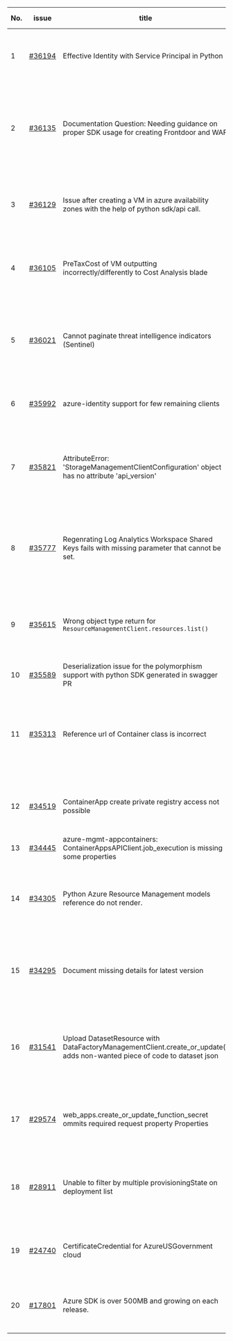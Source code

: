 | No. | issue | title | labels | assignees | bot advice | created date |
| ------ | ------ | ------ | ------ | ------ | ------ | :-----: |
|1|[#36194](https://github.com/Azure/azure-sdk-for-python/issues/36194)|Effective Identity with Service Principal in Python|Docs, question, PowerBI, Mgmt, customer-reported, needs-team-attention|msyyc||2024-06-21|
|2|[#36135](https://github.com/Azure/azure-sdk-for-python/issues/36135)|Documentation Question: Needing guidance on proper SDK usage for creating Frontdoor and WAF|question, Service Attention, Mgmt, customer-reported, Network - Front Door, needs-team-attention|msyyc||2024-06-18|
|3|[#36129](https://github.com/Azure/azure-sdk-for-python/issues/36129)|Issue after creating a VM in azure availability zones with the help of python sdk/api call.|question, Compute - VM, Mgmt, customer-reported, needs-team-attention|msyyc|new comment|2024-06-18|
|4|[#36105](https://github.com/Azure/azure-sdk-for-python/issues/36105)|PreTaxCost of VM outputting incorrectly/differently to Cost Analysis blade|question, Mgmt, customer-reported, needs-team-attention, Cost Management - Query|msyyc||2024-06-17|
|5|[#36021](https://github.com/Azure/azure-sdk-for-python/issues/36021)|Cannot paginate threat intelligence indicators (Sentinel)|question, Service Attention, Mgmt, customer-reported, needs-team-attention, SecurityInsights|msyyc, ChenxiJiang333||2024-06-11|
|6|[#35992](https://github.com/Azure/azure-sdk-for-python/issues/35992)|azure-identity support for few remaining clients|question, Mgmt, customer-reported, needs-author-feedback|msyyc||2024-06-08|
|7|[#35821](https://github.com/Azure/azure-sdk-for-python/issues/35821)|AttributeError: 'StorageManagementClientConfiguration' object has no attribute 'api_version'|Storage, question, Service Attention, Mgmt, customer-reported, needs-author-feedback|msyyc||2024-05-29|
|8|[#35777](https://github.com/Azure/azure-sdk-for-python/issues/35777)|Regenrating Log Analytics Workspace Shared Keys fails with missing parameter that cannot be set.|question, Monitor, Service Attention, Mgmt, customer-reported, needs-team-attention|msyyc||2024-05-27|
|9|[#35615](https://github.com/Azure/azure-sdk-for-python/issues/35615)|Wrong object type return for `ResourceManagementClient.resources.list()`|question, ARM, Service Attention, Mgmt, customer-reported, issue-addressed|msyyc||2024-05-14|
|10|[#35589](https://github.com/Azure/azure-sdk-for-python/issues/35589)|Deserialization issue for the polymorphism support with python SDK generated in swagger PR|Autorest Issue, Mgmt|iscai-msft, msyyc||2024-05-11|
|11|[#35313](https://github.com/Azure/azure-sdk-for-python/issues/35313)|Reference url of Container class is incorrect|question, Container Instances, Service Attention, Mgmt, customer-reported, issue-addressed|msyyc||2024-04-23|
|12|[#34519](https://github.com/Azure/azure-sdk-for-python/issues/34519)|ContainerApp create private registry access not possible|question, Mgmt, customer-reported, no-recent-activity, needs-author-feedback|msyyc||2024-02-28|
|13|[#34445](https://github.com/Azure/azure-sdk-for-python/issues/34445)|azure-mgmt-appcontainers: ContainerAppsAPIClient.job_execution is missing some properties|Mgmt|msyyc|no reply > 7|2024-02-24|
|14|[#34305](https://github.com/Azure/azure-sdk-for-python/issues/34305)|Python Azure Resource Management models reference do not render.|Docs, question, ARM, Service Attention, Mgmt, customer-reported, needs-team-attention|msyyc|new comment|2024-02-13|
|15|[#34295](https://github.com/Azure/azure-sdk-for-python/issues/34295)|Document missing details for latest version|Docs, question, Service Attention, Mgmt, customer-reported, needs-team-attention|msyyc|no reply > 7|2024-02-13|
|16|[#31541](https://github.com/Azure/azure-sdk-for-python/issues/31541)|Upload DatasetResource with DataFactoryManagementClient.create_or_update() adds non-wanted piece of code to dataset json|question, Data Factory, Service Attention, Mgmt, customer-reported, needs-team-attention|msyyc|no reply > 7|2023-08-09|
|17|[#29574](https://github.com/Azure/azure-sdk-for-python/issues/29574)|web_apps.create_or_update_function_secret ommits required request property Properties|bug, Service Attention, Mgmt, customer-reported, Web Apps, needs-team-attention|msyyc|new comment|2023-03-24|
|18|[#28911](https://github.com/Azure/azure-sdk-for-python/issues/28911)|Unable to filter by multiple provisioningState on deployment list|bug, Service Attention, Mgmt, customer-reported, needs-team-attention, Resources|msyyc|new comment|2023-02-20|
|19|[#24740](https://github.com/Azure/azure-sdk-for-python/issues/24740)|CertificateCredential for AzureUSGovernment cloud|feature-request, Operations Management, Mgmt, needs-team-attention|msyyc, BigCat20196|no reply > 7|2022-06-07|
|20|[#17801](https://github.com/Azure/azure-sdk-for-python/issues/17801)|Azure SDK is over 500MB and growing on each release.|question, Network, Mgmt, customer-reported, needs-team-attention|iscai-msft, lmazuel, msyyc||2021-04-05|
